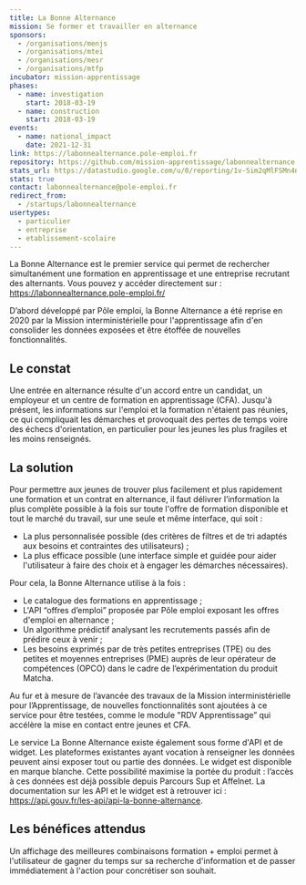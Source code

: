 ```yaml
---
title: La Bonne Alternance
mission: Se former et travailler en alternance
sponsors:
  - /organisations/menjs
  - /organisations/mtei
  - /organisations/mesr
  - /organisations/mtfp
incubator: mission-apprentissage
phases:
  - name: investigation
    start: 2018-03-19
  - name: construction
    start: 2018-03-19
events:
  - name: national_impact
    date: 2021-12-31
link: https://labonnealternance.pole-emploi.fr
repository: https://github.com/mission-apprentissage/labonnealternance
stats_url: https://datastudio.google.com/u/0/reporting/1v-Sim2qMlFSMn4n9JJWaMk8PIONvM757/page/FZIGC
stats: true
contact: labonnealternance@pole-emploi.fr
redirect_from:
  - /startups/labonnealternance
usertypes:
  - particulier
  - entreprise
  - etablissement-scolaire
---
```


La Bonne Alternance est le premier service qui permet de rechercher simultanément une formation en apprentissage et une entreprise recrutant des alternants. Vous pouvez y accéder directement sur : https://labonnealternance.pole-emploi.fr/

D’abord développé par Pôle emploi, la Bonne Alternance a été reprise en 2020 par la Mission interministérielle pour l'apprentissage afin d'en consolider les données exposées et être étoffée de nouvelles fonctionnalités.

## Le constat

Une entrée en alternance résulte d'un accord entre un candidat, un employeur et un centre de formation en apprentissage (CFA). Jusqu'à présent, les informations sur l'emploi et la formation n'étaient pas réunies, ce qui compliquait les démarches et provoquait des pertes de temps voire des échecs d'orientation, en particulier pour les jeunes les plus fragiles et les moins renseignés.

## La solution

Pour permettre aux jeunes de trouver plus facilement et plus rapidement une formation et un contrat en alternance, il faut délivrer l’information la plus complète possible à la fois sur toute l'offre de formation disponible et tout le marché du travail, sur une seule et même interface, qui soit : 
- La plus personnalisée possible (des critères de filtres et de tri adaptés aux besoins et contraintes des utilisateurs) ; 
- La plus efficace possible (une interface simple et guidée pour aider l'utilisateur à faire des choix et à engager les démarches nécessaires).

Pour cela, la Bonne Alternance utilise à la fois : 
- Le catalogue des formations en apprentissage ; 
- L'API “offres d’emploi” proposée par Pôle emploi exposant les offres d'emploi en alternance ; 
- Un algorithme prédictif analysant les recrutements passés afin de prédire ceux à venir ; 
- Les besoins exprimés par de très petites entreprises (TPE) ou des petites et moyennes entreprises (PME) auprès de leur opérateur de compétences (OPCO) dans le cadre de l’expérimentation du produit Matcha.

Au fur et à mesure de l’avancée des travaux de la Mission interministérielle pour l’Apprentissage, de nouvelles fonctionnalités sont ajoutées à ce service pour être testées, comme le module "RDV Apprentissage” qui accélère la mise en contact entre jeunes et CFA.

Le service La Bonne Alternance existe également sous forme d'API et de widget. Les plateformes existantes ayant vocation à renseigner les données peuvent ainsi exposer tout ou partie des données. Le widget est disponible en marque blanche. Cette possibilité maximise la portée du produit : l’accès à ces données est déjà possible depuis Parcours Sup et Affelnet. La documentation sur les API et le widget est à retrouver ici : https://api.gouv.fr/les-api/api-la-bonne-alternance. 

## Les bénéfices attendus

Un affichage des meilleures combinaisons formation + emploi permet à l'utilisateur de gagner du temps sur sa recherche d'information et de passer immédiatement à l'action pour concrétiser son souhait.
